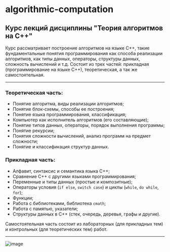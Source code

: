 # algorithmic-computation
## Курс лекций дисциплины "Теория алгоритмов на C++"

Курс рассматривает построение алгоритмов на языке C++, такие фундаментальные понятия программирования как способа реализации алгоритмов, как типы данных, операторы, структуры данных, сложность вычислений и т.д. Состоит из трех частей: прикладная (программирование на языке С++), теоретическая, а так же самостоятельная.

***

### Теоретическая часть:
-   Понятие алгоритма, виды реализации алгоритмов;
-   Понятие блок-схемы, способы ее построения;
-   Понятие языка программирования, классификация;
-   Компьютер как исполнитель алгоритмов (его составляющие);
-   Понятие типов данных, операторы, порядок выполнения программы;
-   Понятие рекурсии;
-   Понятия сложности вычислений, анализ программ на предмет сложности;
-   Понятие и классификация структур данных.

### Прикладная часть:
- Алфавит, синтаксис и семантика языка C++;
- Сравнение C++ с другими языками программирования;
- Переменные и типы данных (простые и композитные);
- Операторы условия (`if else`, `switch case`) и циклы (`while`, `do while`, `for`);
- Функции;
- Работа с библиотеками, библиотека `cmath`;
- Работа с памятью, указатели;
- Структуры данных в С++ (стек, очередь, деревья, графы и другие).

Самостоятельная часть состоит из лабораторных (для прикладных тем) и контрольных (для теоретических тем) работ.

***

![image](https://user-images.githubusercontent.com/58669569/170483496-8b721704-823d-46a5-8f9d-002878f60da8.png)
